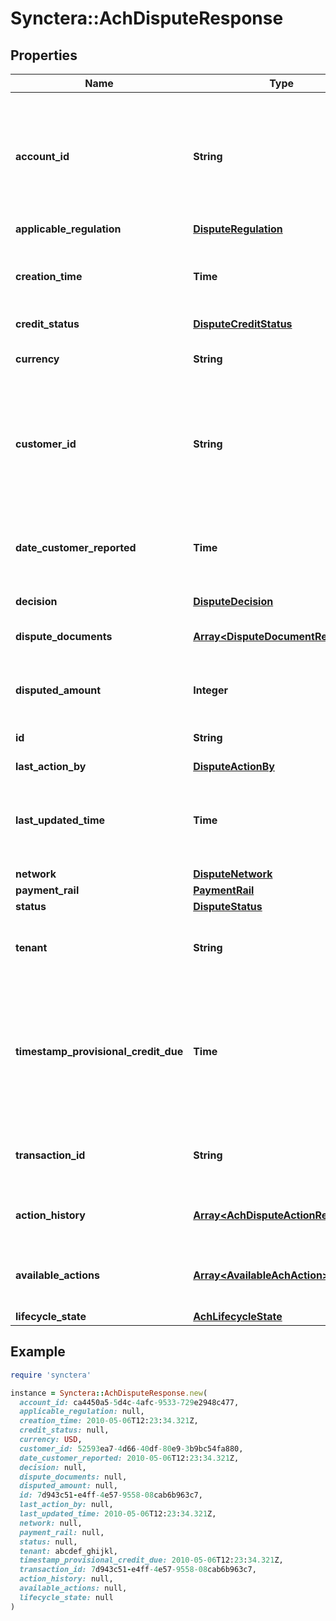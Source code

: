 # Synctera::AchDisputeResponse

## Properties

| Name | Type | Description | Notes |
| ---- | ---- | ----------- | ----- |
| **account_id** | **String** | The customer account related to the dispute, to which dispute-related credits will be posted. |  |
| **applicable_regulation** | [**DisputeRegulation**](DisputeRegulation.md) |  | [optional] |
| **creation_time** | **Time** | The timestamp representing when the dispute was created | [readonly] |
| **credit_status** | [**DisputeCreditStatus**](DisputeCreditStatus.md) |  |  |
| **currency** | **String** | ISO 4217 Alpha-3 currency code |  |
| **customer_id** | **String** | The customer related to the dispute, to which dispute-related credits will be posted. |  |
| **date_customer_reported** | **Time** | The timestamp representing when the customer reported the dispute. |  |
| **decision** | [**DisputeDecision**](DisputeDecision.md) |  |  |
| **dispute_documents** | [**Array&lt;DisputeDocumentResponse&gt;**](DisputeDocumentResponse.md) | Documents associated with the dispute. |  |
| **disputed_amount** | **Integer** | The amount to be disputed in cents. |  |
| **id** | **String** | The unique identifier of the dispute | [readonly] |
| **last_action_by** | [**DisputeActionBy**](DisputeActionBy.md) |  | [optional] |
| **last_updated_time** | **Time** | The timestamp representing when the dispute was last modified | [readonly] |
| **network** | [**DisputeNetwork**](DisputeNetwork.md) |  |  |
| **payment_rail** | [**PaymentRail**](PaymentRail.md) |  |  |
| **status** | [**DisputeStatus**](DisputeStatus.md) |  |  |
| **tenant** | **String** | The id of the tenant containing the resource.  |  |
| **timestamp_provisional_credit_due** | **Time** | The time by which provisional credit should be posted to the customer account in response to the dispute. | [optional] |
| **transaction_id** | **String** | The ID of the posted transaction to be disputed. |  |
| **action_history** | [**Array&lt;AchDisputeActionResponse&gt;**](AchDisputeActionResponse.md) | History of all the action filed for the dispute. |  |
| **available_actions** | [**Array&lt;AvailableAchAction&gt;**](AvailableAchAction.md) | List of actions that can be taken on the dispute. |  |
| **lifecycle_state** | [**AchLifecycleState**](AchLifecycleState.md) |  |  |

## Example

```ruby
require 'synctera'

instance = Synctera::AchDisputeResponse.new(
  account_id: ca4450a5-5d4c-4afc-9533-729e2948c477,
  applicable_regulation: null,
  creation_time: 2010-05-06T12:23:34.321Z,
  credit_status: null,
  currency: USD,
  customer_id: 52593ea7-4d66-40df-80e9-3b9bc54fa880,
  date_customer_reported: 2010-05-06T12:23:34.321Z,
  decision: null,
  dispute_documents: null,
  disputed_amount: null,
  id: 7d943c51-e4ff-4e57-9558-08cab6b963c7,
  last_action_by: null,
  last_updated_time: 2010-05-06T12:23:34.321Z,
  network: null,
  payment_rail: null,
  status: null,
  tenant: abcdef_ghijkl,
  timestamp_provisional_credit_due: 2010-05-06T12:23:34.321Z,
  transaction_id: 7d943c51-e4ff-4e57-9558-08cab6b963c7,
  action_history: null,
  available_actions: null,
  lifecycle_state: null
)
```

